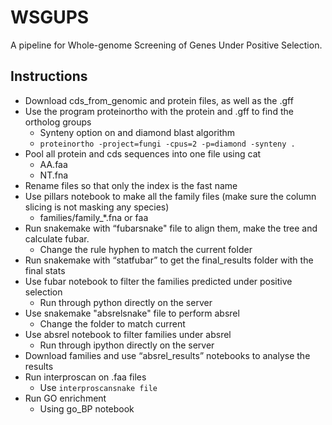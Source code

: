 # WSGUPS
A pipeline for Whole-genome Screening of Genes Under Positive Selection.
## Instructions
* Download cds_from_genomic and protein files, as well as the .gff
* Use the program proteinortho with the protein and .gff to find the ortholog groups
    * Synteny option on and diamond blast algorithm
    * `proteinortho -project=fungi -cpus=2 -p=diamond -synteny .`
* Pool all protein and cds sequences into one file using cat 
    * AA.faa
    * NT.fna
* Rename files so that only the index is the fast name
* Use pillars notebook to make all the family files (make sure the column slicing is not masking any species)
    * families/family_*.fna or faa 
* Run snakemake with “fubarsnake" file to align them, make the tree and calculate fubar.
    * Change the rule hyphen to match the current folder
* Run snakemake with “statfubar” to get the final_results folder with the final stats
* Use fubar notebook to filter the families predicted under positive selection
    * Run through python directly on the server
* Use snakemake "absrelsnake" file to perform absrel
    * Change the folder to match current
* Use absrel notebook to filter families under absrel
    * Run through ipython directly on the server
* Download families and use “absrel_results” notebooks to analyse the results
* Run interproscan on .faa files
    * Use `interproscansnake file`
* Run GO enrichment
    * Using go_BP notebook


